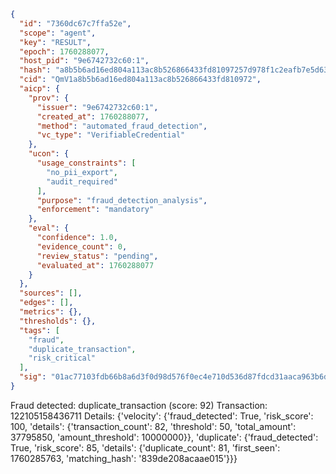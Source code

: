```json
{
  "id": "7360dc67c7ffa52e",
  "scope": "agent",
  "key": "RESULT",
  "epoch": 1760288077,
  "host_pid": "9e6742732c60:1",
  "hash": "a8b5b6ad16ed804a113ac8b526866433fd81097257d978f1c2eafb7e5d631e54",
  "cid": "QmV1a8b5b6ad16ed804a113ac8b526866433fd810972",
  "aicp": {
    "prov": {
      "issuer": "9e6742732c60:1",
      "created_at": 1760288077,
      "method": "automated_fraud_detection",
      "vc_type": "VerifiableCredential"
    },
    "ucon": {
      "usage_constraints": [
        "no_pii_export",
        "audit_required"
      ],
      "purpose": "fraud_detection_analysis",
      "enforcement": "mandatory"
    },
    "eval": {
      "confidence": 1.0,
      "evidence_count": 0,
      "review_status": "pending",
      "evaluated_at": 1760288077
    }
  },
  "sources": [],
  "edges": [],
  "metrics": {},
  "thresholds": {},
  "tags": [
    "fraud",
    "duplicate_transaction",
    "risk_critical"
  ],
  "sig": "01ac77103fdb66b8a6d3f0d98d576f0ec4e710d536d87fdcd31aaca963b6d380"
}
```

Fraud detected: duplicate_transaction (score: 92)
Transaction: 122105158436711
Details: {'velocity': {'fraud_detected': True, 'risk_score': 100, 'details': {'transaction_count': 82, 'threshold': 50, 'total_amount': 37795850, 'amount_threshold': 10000000}}, 'duplicate': {'fraud_detected': True, 'risk_score': 85, 'details': {'duplicate_count': 81, 'first_seen': 1760285763, 'matching_hash': '839de208acaae015'}}}